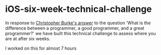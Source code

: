 # iOS-six-week-technical-challenge
In response to [Christopher Burke's answer](http://qr.ae/RCI2cL) to the question 'What is the difference between a programmer, a good programmer, and a great programmer?' we have built this technical challenge to assess where you are at after six weeks.


I worked on this for almost 7 hours

